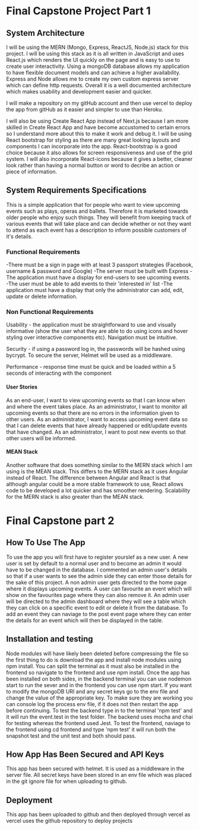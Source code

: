 # Final Capstone Project Part 1

## System Architecture
I will be using the MERN (Mongo, Express, ReactJS, Node.js) stack for this project. I will be using this stack as it is all written in JavaScript and uses React.js which renders the UI quickly on the page and is easy to use to create user interactivity. Using a mongoDB database allows my application to have flexible document models and can achieve a higher availability. Express and Node allows me to create my own custom express server which can define http requests. Overall it is a well documented architecture which makes usability and development easier and quicker. 

I will make a repository on my gitHub account and then use vercel to deploy the app from gitHub as it easier and simpler to use than Heroku.

I will also be using Create React App instead of Next.js because I am more skilled in Create React App and have become accustomed to certain errors so I understand more about this to make it work and debug it. I will be using React bootstrap for styling as there are many great looking layouts and components I can incorporate into the app. React-bootstrap is a good choice because it also allows for screen responsiveness and use of the grid system. I will also incorporate React-icons because it gives a better, cleaner look rather than having a normal button or word to decribe an action or piece of information.

## System Requirements Specifications

This is a simple application that for people who want to view upcoming events such as plays, operas and ballets. Therefore it is marketed towards older people who enjoy such things. They will benefit from keeping track of various events that will take place and can decide whether or not they want to attend as each event has a description to inform possible customers of it's details.

### Functional Requirements
-There must be a sign in page with at least 3 passport strategies (Facebook, username & password and Google)
-The server must be built with Express
-The application must have a display for end-users to see upcoming events.
-The user must be able to add events to their 'interested in' list
-The application must have a display that only the administrator can add, edit, update or delete information.

### Non Functional Requirements
Usability - the application must be straightforward to use and visually informative (show the user what they are able to do using icons and hover styling over interactive components etc). Navigation must be intuitive.

Security - if using a password log in, the passwords will be hashed using bycrypt. To secure the server, Helmet will be used as a middleware.

Performance - response time must be quick and be loaded within a 5 seconds of interacting with the component

#### User Stories
As an end-user, I want to view upcoming events so that I can know when and where the event takes place.
As an administrator, I want to monitor all upcoming events so that there are no errors in the information given to other users.
As an administrator, I want to access upcoming event data so that I can delete events that have already happened or edit/update events that have changed.
As an administrator, I want to post new events so that other users will be informed.

#### MEAN Stack
Another software that does something similar to the MERN stack which I am using is the MEAN stack. This differs to the MERN stack as it uses Angular instead of React. The difference between Angular and React is that although angular could be a more stable framework to use, React allows code to be developed a lot quicker and has smoother rendering. Scalability for the MERN stack is also greater than the MEAN stack.

# Final Capstone part 2

## How To Use The App
To use the app you will first have to register yourslef as a new user. A new user is set by default to a normal user and to become an admin it would have to be changed in the database. I commented an admin user's details so that if a user wants to see the admin side they can enter those details for the sake of this project. A non admin user gets directed to the home page where it displays upcoming events. A user can favourite an event which will show on the favourites page where they can also remove it. An admin user will be directed to the admin dashboard where they will see a table which they can click on a specific event to edit or delete it from the database. To add an event they can naviage to the post event page where they can enter the details for an event which will then be displayed in the table.

## Installation and testing
Node modules will have likely been deleted before compressing the file so the first thing to do is download the app and install node modules using npm install. You can split the terminal as it must also be installed in the frontend so navigate to the frontend and use npm install. Once the app has been installed on both sides, in the backend terminal you can use nodemon start to run the sever and in the frontend you can use npm start. If you want to modify the mongoDB URI and any secret keys go to the env file and change the value of the appropriate key. To make sure they are working you can console log the process env file, if it does not then restart the app before continuing.
To test the backend type in to the terminal 'npm test' and it will run the event.test in the test folder. The backend uses mocha and chai for testing whereas the frontend used Jest. To test the frontend, naviage to the frontend using cd frontend and type 'npm test' it will run both the snapshot test and the unit test and both should pass.

## How App Has Been Secured and API Keys
This app has been secured with helmet. It is used as a middleware in the server file.
All secret keys have been stored in an env file which was placed in the git ignore file for when uploading to github.

## Deployment
This app has been uploaded to github and then deployed through vercel as vercel uses the github repository to deploy projects